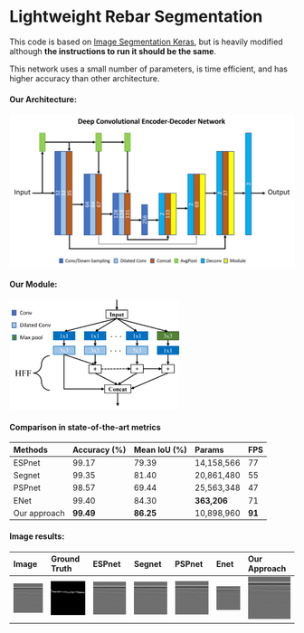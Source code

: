 # Lightweight Rebar Segmentation

This code is based on [Image Segmentation Keras](https://github.com/divamgupta/image-segmentation-keras), but is heavily modified although **the instructions to run it should be the same**.

This network uses a small number of parameters, is time efficient, and has higher accuracy than other architecture.

#### Our Architecture:

<img width="600" src="https://github.com/khuechuong/lightweight-rebar-segmentation/blob/main/pic/everything.png">

#### Our Module:

<img width="300" src="https://github.com/khuechuong/lightweight-rebar-segmentation/blob/main/pic/mod.png">



#### Comparison in state-of-the-art metrics

| Methods       |  Accuracy (%)   | Mean IoU (%)  | Params | FPS|
| :-------------|:-------------  | :-----|:-----|:-----|
| ESPnet        | 99.17           | 79.39  |14,158,566 |77 |
| Segnet        | 99.35           |   81.40|20,861,480 | 55|
| PSPnet        | 98.57           |   69.44|25,563,348  |47 |
| ENet          | 99.40           |   84.30|**363,206**| 71|
| Our approach  | **99.49**       |   **86.25**|10,898,960 | **91**|


#### Image results:

| Image       |  Ground Truth   | ESPnet  | Segnet | PSPnet | Enet | Our Approach |
| :-------------|:-------------  | :-----|:-----|:-----|:-----|:-----|
|<img width="150" src="https://github.com/khuechuong/lightweight-rebar-segmentation/blob/main/pic/image.png">|<img width="150" src="https://github.com/khuechuong/lightweight-rebar-segmentation/blob/main/pic/gt.png">|<img width="150" src="https://github.com/khuechuong/lightweight-rebar-segmentation/blob/main/pic/image.png">|<img width="150" src="https://github.com/khuechuong/lightweight-rebar-segmentation/blob/main/pic/image.png">|<img width="150" src="https://github.com/khuechuong/lightweight-rebar-segmentation/blob/main/pic/image.png">|<img width="150" src="https://github.com/khuechuong/lightweight-rebar-segmentation/blob/main/pic/image.png">|<img width="150" src="https://github.com/khuechuong/lightweight-rebar-segmentation/blob/main/pic/image.png">|

